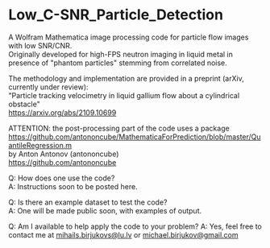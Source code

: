 # Low_C-SNR_Particle_Detection
A Wolfram Mathematica image processing code for particle flow images with low SNR/CNR.  
Originally developed for high-FPS neutron imaging in liquid metal in presence of "phantom particles" stemming from correlated noise.

The methodology and implementation are provided in a preprint (arXiv, currently under review):  
"Particle tracking velocimetry in liquid gallium flow about a cylindrical obstacle"  
https://arxiv.org/abs/2109.10699

ATTENTION: the post-processing part of the code uses a package
https://github.com/antononcube/MathematicaForPrediction/blob/master/QuantileRegression.m  
by Anton Antonov (antononcube)  
https://github.com/antononcube


Q: How does one use the code?  
A: Instructions soon to be posted here.  


Q: Is there an example dataset to test the code?  
A: One will be made public soon, with examples of output.


Q: Am I available to help apply the code to your problem?
A: Yes, feel free to contact me at mihails.birjukovs@lu.lv or michael.birjukov@gmail.com